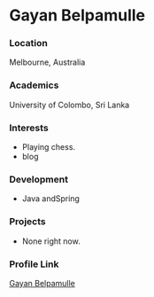 # Gayan Belpamulle

### Location

Melbourne, Australia

### Academics

University of Colombo, Sri Lanka

### Interests

- Playing chess.
- blog

### Development

- Java andSpring

### Projects

- None right now. 

### Profile Link

[Gayan Belpamulle](https://github.com/belpamulle)